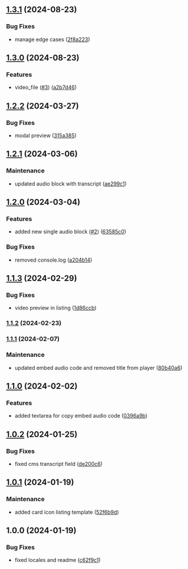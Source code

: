 

## [1.3.1](https://github.com/RedTurtle/volto-wildcard-media/compare/v1.3.0...v1.3.1) (2024-08-23)


### Bug Fixes

* manage edge cases ([2f8a223](https://github.com/RedTurtle/volto-wildcard-media/commit/2f8a223383bd24a86221783d5991cfa7f30b4f2f))

## [1.3.0](https://github.com/RedTurtle/volto-wildcard-media/compare/v1.2.2...v1.3.0) (2024-08-23)


### Features

* video_file ([#3](https://github.com/RedTurtle/volto-wildcard-media/issues/3)) ([a2b7d46](https://github.com/RedTurtle/volto-wildcard-media/commit/a2b7d463b589220f389532b71c5cd5270b3cd227))

## [1.2.2](https://github.com/RedTurtle/volto-wildcard-media/compare/v1.2.1...v1.2.2) (2024-03-27)


### Bug Fixes

* modal preview ([315a385](https://github.com/RedTurtle/volto-wildcard-media/commit/315a385afb5b2778394fd95de87d847ddc722bc7))

## [1.2.1](https://github.com/RedTurtle/volto-wildcard-media/compare/v1.2.0...v1.2.1) (2024-03-06)


### Maintenance

* updated audio block with transcript ([ae299c1](https://github.com/RedTurtle/volto-wildcard-media/commit/ae299c1bd89d9469cd14c89250641600591ff829))

## [1.2.0](https://github.com/RedTurtle/volto-wildcard-media/compare/v1.1.3...v1.2.0) (2024-03-04)


### Features

* added new single audio block ([#2](https://github.com/RedTurtle/volto-wildcard-media/issues/2)) ([63585c0](https://github.com/RedTurtle/volto-wildcard-media/commit/63585c0d0b473a18e319f8989133ff6728d4fd6d))


### Bug Fixes

* removed console.log ([a204b14](https://github.com/RedTurtle/volto-wildcard-media/commit/a204b14a64127ec858c6ce92de7e932c22196350))

## [1.1.3](https://github.com/RedTurtle/volto-wildcard-media/compare/v1.1.2...v1.1.3) (2024-02-29)


### Bug Fixes

* video preview in listing ([1d86ccb](https://github.com/RedTurtle/volto-wildcard-media/commit/1d86ccb2ec15eb3e703af06bd3fa922e713b7c34))

### [1.1.2](https://github.com/RedTurtle/volto-wildcard-media/compare/v1.1.1...v1.1.2) (2024-02-23)

### [1.1.1](https://github.com/RedTurtle/volto-wildcard-media/compare/v1.1.0...v1.1.1) (2024-02-07)


### Maintenance

* updated embed audio code and removed title from player ([80b40a6](https://github.com/RedTurtle/volto-wildcard-media/commit/80b40a60b6dc8d6888635afcd2009385c62c9776))



## [1.1.0](https://github.com/RedTurtle/volto-wildcard-media/compare/v1.0.2...v1.1.0) (2024-02-02)


### Features

* added textarea for copy embed audio code ([0396a9b](https://github.com/RedTurtle/volto-wildcard-media/commit/0396a9b94f21eeb4756a3d018cc7af9abce51e97))

## [1.0.2](https://github.com/RedTurtle/volto-wildcard-media/compare/v1.0.1...v1.0.2) (2024-01-25)


### Bug Fixes

* fixed cms transcript field ([de200c6](https://github.com/RedTurtle/volto-wildcard-media/commit/de200c65ecc03220a1178bd529218d77dc0a94d4))

## [1.0.1](https://github.com/RedTurtle/volto-wildcard-media/compare/v1.0.0...v1.0.1) (2024-01-19)


### Maintenance

* added card icon listing template ([52f6b9d](https://github.com/RedTurtle/volto-wildcard-media/commit/52f6b9d6a6521c078b6e104a9505c9a07ac5324b))

## 1.0.0 (2024-01-19)


### Bug Fixes

* fixed locales and readme ([c62f9c1](https://github.com/RedTurtle/volto-wildcard-media/commit/c62f9c17623d8866522c9f2db9d731019f94e7d7))